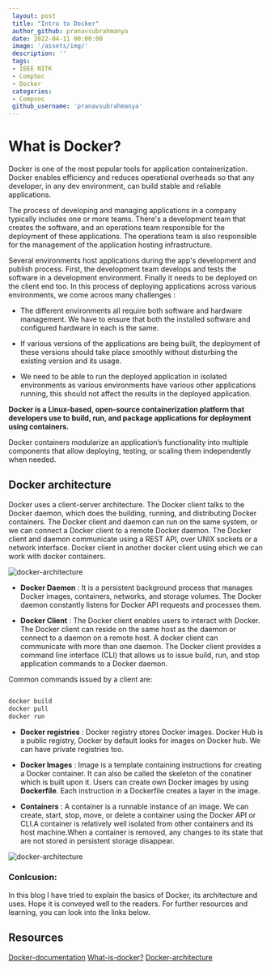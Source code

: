 ```yaml
---
 layout: post
 title: "Intro to Docker"
 author_github: pranavsubrahmanya
 date: 2022-04-11 00:00:00
 image: '/assets/img/'
 description: ''
 tags:
 - IEEE NITK
 - CompSoc
 - Docker
 categories:
 - Compsoc
 github_username: 'pranavsubrahmanya'
---
```

 
# What is Docker?

Docker is one of the most popular tools for application containerization. Docker enables efficiency and reduces operational overheads so that any developer, in any dev environment, can build stable and reliable applications.

The process of developing and managing applications in a company typically includes one or more teams. There's a development team that creates the software, and an operations team responsible for the deployment of these applications. The operations team is also responsible for the management of the application hosting infrastructure.

Several environments host applications during the app's development and publish process. First, the development team develops and tests the software in a development environment. Finally it needs to be deployed on the client end too. 
In this process of deploying applications across various environments, we come acroos many challenges :

* The different environments all require both software and hardware management. We have to ensure that both the installed software and configured hardware in each is the same. 

* If various versions of the applications are being built, the deployment of these versions should take place smoothly without disturbing the existing version and its usage. 

* We need to be able to run the deployed application in isolated environments as various environments have various other applications running, this should not affect the results in the deployed application.

**Docker is a Linux-based, open-source containerization platform that developers use to build, run, and package applications for deployment using containers.**

Docker containers modularize an application’s functionality into multiple components that allow deploying, testing, or scaling them independently when needed.

## Docker architecture
Docker uses a client-server architecture. The Docker client talks to the Docker daemon, which does the building, running, and distributing Docker containers. The Docker client and daemon can run on the same system, or we can connect a Docker client to a remote Docker daemon. The Docker client and daemon communicate using a REST API, over UNIX sockets or a network interface. 
Docker client in another docker client using ehich we can work with docker containers.

![docker-architecture](/blog/assets/img/Intro-to-Docker/docker-architecture.png)


* **Docker Daemon** : It is a persistent background process that manages Docker images, containers, networks, and storage volumes. The Docker daemon constantly listens for Docker API requests and processes them.

* **Docker Client** : The Docker client enables users to interact with Docker. The Docker client can reside on the same host as the daemon or connect to a daemon on a remote host. A docker client can communicate with more than one daemon. The Docker client provides a command line interface (CLI) that allows us to issue build, run, and stop application commands to a Docker daemon.

Common commands issued by a client are:

```bash

docker build
docker pull
docker run

```

* **Docker registries** : Docker registry stores Docker images. Docker Hub is a public registry, Docker by default looks for images on Docker hub. We can have private registries too. 

* **Docker Images** : Image is a template containing instructions for creating a Docker container. It can also be called the skeleton of the conatiner which is built upon it. Users can create own Docker images by using **Dockerfile**. Each instruction in a Dockerfile creates a layer in the image. 

* **Containers** : A container is a runnable instance of an image. We can create, start, stop, move, or delete a container using the Docker API or CLI.A container is relatively well isolated from other containers and its host machine.When a container is removed, any changes to its state that are not stored in persistent storage disappear.

![docker-architecture](/blog/assets/img/Intro-to-Docker/Docker-image-build.png)


### Conlcusion:
In this blog I have tried to explain the basics of Docker, its architecture and uses. Hope it is conveyed well to the readers. For further resources and learning, you can look into the links below. 

## Resources

[Docker-documentation](https://docs.docker.com/)
[What-is-docker?](https://docs.microsoft.com/en-us/learn/modules/intro-to-docker-containers/2-what-is-docker)
[Docker-architecture](https://www.aquasec.com/cloud-native-academy/docker-container/docker-architecture/)
